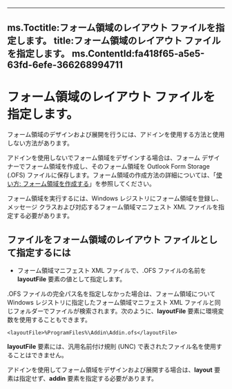 

---
ms.Toctitle:フォーム領域のレイアウト ファイルを指定します。
title:フォーム領域のレイアウト ファイルを指定します。
ms.ContentId:fa418f65-a5e5-63fd-6efe-366268994711
---
# フォーム領域のレイアウト ファイルを指定します。




フォーム領域のデザインおよび展開を行うには、アドインを使用する方法と使用しない方法があります。



アドインを使用しないでフォーム領域をデザインする場合は、フォーム デザイナーでフォーム領域を作成し、そのフォーム領域を Outlook Form Storage (.OFS) ファイルに保存します。フォーム領域の作成方法の詳細については、「[使い方: フォーム領域を作成する](695b95a5-c795-cb4a-8d35-ba12b0007b1f.md)」を参照してください。



フォーム領域を実行するには、Windows レジストリにフォーム領域を登録し、メッセージ クラスおよび対応するフォーム領域マニフェスト XML ファイルを指定する必要があります。

## ファイルをフォーム領域のレイアウト ファイルとして指定するには

- フォーム領域マニフェスト XML ファイルで、.OFS ファイルの名前を **layoutFile** 要素の値として指定します。

.OFS ファイルの完全パス名を指定しなかった場合は、フォーム領域について Windows レジストリに指定したフォーム領域マニフェスト XML ファイルと同じフォルダーでファイルが検索されます。次のように、**layoutFile** 要素に環境変数を使用することもできます。

```sourcecode
<layoutFile>%ProgramFiles%\Addin\Addin.ofs</layoutFile>
```




**layoutFile** 要素には、汎用名前付け規則 (UNC) で表されたファイル名を使用することはできません。



アドインを使用してフォーム領域をデザインおよび展開する場合は、**layout** 要素は指定せず、**addin** 要素を指定する必要があります。




